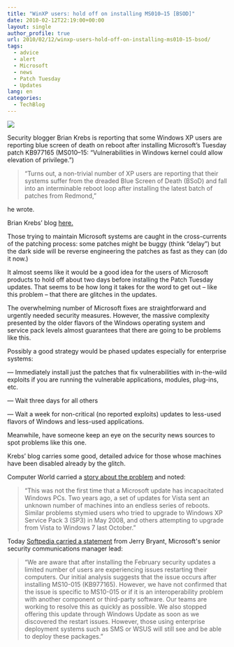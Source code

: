 ```yaml
---
title: "WinXP users: hold off on installing MS010–15 [BSOD]"
date: 2010-02-12T22:19:00+00:00
layout: single
author_profile: true
url: 2010/02/12/winxp-users-hold-off-on-installing-ms010-15-bsod/
tags:
  - advice
  - alert
  - Microsoft
  - news
  - Patch Tuesday
  - Updates
lang: en
categories: 
  - TechBlog
---
```

[![](http://2.bp.blogspot.com/_vaUVXcmC3OI/S3XMfr_sDcI/AAAAAAAAA7A/FDl9fMhi3yk/s640/bsod.png)](http://2.bp.blogspot.com/_vaUVXcmC3OI/S3XMfr_sDcI/AAAAAAAAA7A/FDl9fMhi3yk/s1600-h/bsod.png)

Security blogger Brian Krebs is reporting that some Windows XP users are reporting blue screen of death on reboot after installing Microsoft’s Tuesday patch KB977165 (MS010–15: “Vulnerabilities in Windows kernel could allow elevation of privilege.”)

> “Turns out, a non-trivial number of XP users are reporting that their systems suffer from the dreaded Blue Screen of Death (BSoD) and fall into an interminable reboot loop after installing the latest batch of patches from Redmond,”

he wrote.

Brian Krebs’ blog [here.](http://www.krebsonsecurity.com/2010/02/new-patches-cause-bsod-for-some-windows-xp-users/#more-1003)

Those trying to maintain Microsoft systems are caught in the cross-currents of the patching process: some patches might be buggy (think “delay”) but the dark side will be reverse engineering the patches as fast as they can (do it now.)

It almost seems like it would be a good idea for the users of Microsoft products to hold off about two days before installing the Patch Tuesday updates. That seems to be how long it takes for the word to get out – like this problem – that there are glitches in the updates.

The overwhelming number of Microsoft fixes are straightforward and urgently needed security measures. However, the massive complexity presented by the older flavors of the Windows operating system and service pack levels almost guarantees that there are going to be problems like this.

Possibly a good strategy would be phased updates especially for enterprise systems:

— Immediately install just the patches that fix vulnerabilities with in-the-wild exploits if you are running the vulnerable applications, modules, plug-ins, etc.

— Wait three days for all others

— Wait a week for non-critical (no reported exploits) updates to less-used flavors of Windows and less-used applications.

Meanwhile, have someone keep an eye on the security news sources to spot problems like this one.

Krebs’ blog carries some good, detailed advice for those whose machines have been disabled already by the glitch.

Computer World carried a [story about the problem](http://www.computerworld.com/s/article/9155419/Windows_patch_cripples_XP_with_blue_screen_users_claim?taxonomyId=89) and noted:

 > “This was not the first time that a Microsoft update has incapacitated Windows PCs. Two years ago, a set of updates for Vista sent an unknown number of machines into an endless series of reboots. Similar problems stymied users who tried to upgrade to Windows XP Service Pack 3 (SP3) in May 2008, and others attempting to upgrade from Vista to Windows 7 last October.”

Today [Softpedia carried a statement](http://news.softpedia.com/news/Windows-Blue-Screens-of-Death-after-Patch-for-17-Year-Old-Vulnerability-Is-Applied-134808.shtml) from Jerry Bryant, Microsoft's senior security communications manager lead:  

> “We are aware that after installing the February security updates a limited number of users are experiencing issues restarting their computers. Our initial analysis suggests that the issue occurs after installing MS10-015 (KB977165). However, we have not confirmed that the issue is specific to MS10-015 or if it is an interoperability problem with another component or third-party software. Our teams are working to resolve this as quickly as possible. We also stopped offering this update through Windows Update as soon as we discovered the restart issues. However, those using enterprise deployment systems such as SMS or WSUS will still see and be able to deploy these packages.”